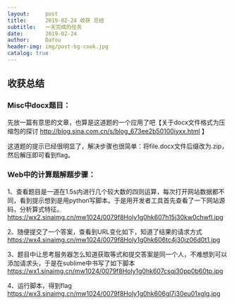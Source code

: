 ```yaml
---
layout:     post
title:      2019-02-24 收获 总结
subtitle:   一天完成的任务
date:       2019-02-24
author:     DaYou
header-img: img/post-bg-cook.jpg
catalog: true
---
```





## 收获总结

### Misc中docx题目：
先放一篇有意思的文章，也算是这道题的一个应用了吧【关于docx文件格式为压缩包的探讨 http://blog.sina.com.cn/s/blog_673ee2b50100iyxx.html 】

这道题的提示已经很明显了，解决步骤也很简单：将file.docx文件后缀改为.zip，然后解压即可看到flag。


### Web中的计算题解题步骤：
1、查看题目是一道在1.5s内进行几个较大数的四则运算，每次打开网站数据都不同，看到提示想到是用python写脚本。于是用开发者工具首先查看了一下网站源码，分析算式特征。
https://wx2.sinaimg.cn/mw1024/0079f8Holy1g0hk607h15j30kw0chwfl.jpg 

2、随便提交了一个答案，查看到URL变化如下，知道了结果的请求方式
https://wx4.sinaimg.cn/mw1024/0079f8Holy1g0hk606tc4j30jz06d0t1.jpg 

3、题目中让思考服务器怎么知道获取等式和提交答案是同一个人，不难想到可以添加请求头，于是在sublime中书写了如下脚本
https://wx1.sinaimg.cn/mw1024/0079f8Holy1g0hk607csqj30pp0b60tp.jpg 

4、运行脚本，得到flag
https://wx3.sinaimg.cn/mw1024/0079f8Holy1g0hk606gl7j30eu01xglg.jpg 

